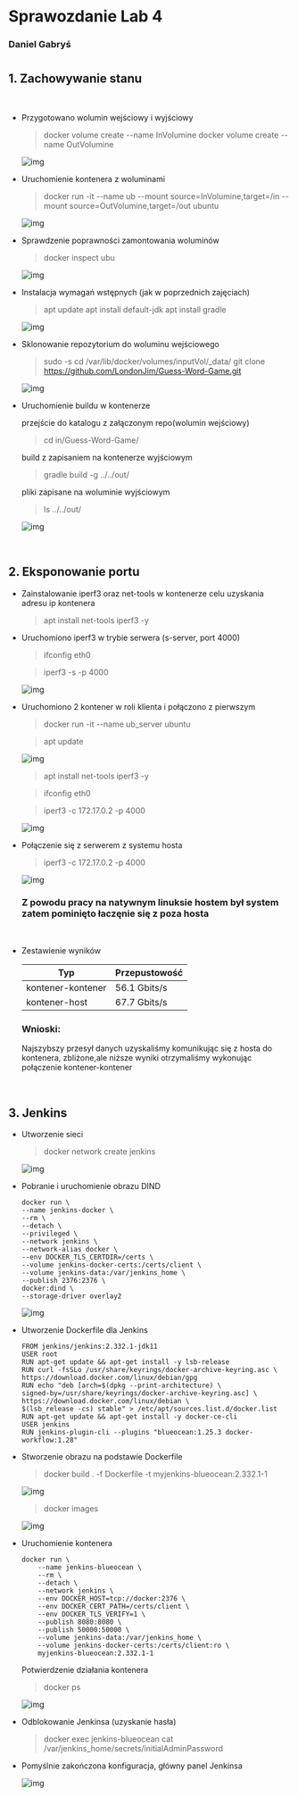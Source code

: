 # Sprawozdanie Lab 4
###  Daniel Gabryś
#


## 1. Zachowywanie stanu

 </br>

- Przygotowano wolumin wejściowy i wyjściowy
  
     > docker volume  create --name InVolumine
     > docker volume  create --name OutVolumine

     ![img](screen1.png)

- Uruchomienie kontenera z woluminami
  
    > docker run -it --name ub --mount source=InVolumine,target=/in --mount source=OutVolumine,target=/out ubuntu

    ![img](screen2.png)

- Sprawdzenie poprawności zamontowania woluminów
  
    > docker inspect ubu

    ![img](screen3.png)


- Instalacja wymagań wstępnych (jak w poprzednich zajęciach)

    > apt update
    > apt install default-jdk
    > apt install gradle
  
   ![img](screen4.png)

- Sklonowanie repozytorium do woluminu wejściowego

    > sudo -s
    > cd /var/lib/docker/volumes/inputVol/_data/ 
    > git clone https://github.com/LondonJim/Guess-Word-Game.git

    ![img](screen5.png)



- Uruchomienie buildu w kontenerze
     
     przejście do katalogu z załączonym repo(wolumin wejściowy)

    >cd in/Guess-Word-Game/

    build z zapisaniem na kontenerze wyjściowym

    > gradle build -g ../../out/

    pliki zapisane na woluminie wyjściowym

    > ls ../../out/

    ![img](screen7.png)


    </br>


## 2. Eksponowanie portu

- Zainstalowanie iperf3 oraz net-tools w kontenerze celu uzyskania adresu ip kontenera

    > apt install net-tools iperf3 -y 

- Uruchomiono iperf3 w trybie serwera (s-server, port 4000)
 
    > ifconfig eth0

    > iperf3 -s -p 4000

    ![img](screen8.png) 


- Uruchomiono 2 kontener w roli klienta i połączono z pierwszym
  
    > docker run -it --name ub_server ubuntu

    > apt update

    ![img](screen9.png) 

    > apt install net-tools iperf3 -y

    > ifconfig eth0

    > iperf3 -c 172.17.0.2 -p 4000

    ![img](screen12.png) 


- Połączenie się z serwerem z systemu hosta
  
     >  iperf3 -c 172.17.0.2 -p 4000 

      
    ![img](screen14.png) 


    ### Z powodu pracy na natywnym linuksie hostem był system zatem pominięto łaczęnie się z poza hosta
  

</br>

- Zestawienie wyników
  
    
    | Typ   | Przepustowość | 
    |--------|----------|
    | kontener-kontener | 56.1 Gbits/s  | 
    | kontener-host | 67.7  Gbits/s | 

    ###  Wnioski:

    Najszybszy przesył danych uzyskaliśmy komunikując się z hosta do kontenera, zbliżone,ale niższe wyniki otrzymaliśmy wykonując połączenie kontener-kontener 

 </br>

 ## 3. Jenkins

 - Utworzenie sieci
  
    > docker network create jenkins

     ![img](screen15.png) 

- Pobranie i uruchomienie obrazu DIND
  
    ```
    docker run \
  --name jenkins-docker \
  --rm \
  --detach \
  --privileged \
  --network jenkins \
  --network-alias docker \
  --env DOCKER_TLS_CERTDIR=/certs \
  --volume jenkins-docker-certs:/certs/client \
  --volume jenkins-data:/var/jenkins_home \
  --publish 2376:2376 \
  docker:dind \
  --storage-driver overlay2

    ```

     ![img](screen16.png)   

- Utworzenie Dockerfile dla Jenkins  

    ```
    FROM jenkins/jenkins:2.332.1-jdk11
    USER root
    RUN apt-get update && apt-get install -y lsb-release
    RUN curl -fsSLo /usr/share/keyrings/docker-archive-keyring.asc \
    https://download.docker.com/linux/debian/gpg
    RUN echo "deb [arch=$(dpkg --print-architecture) \
    signed-by=/usr/share/keyrings/docker-archive-keyring.asc] \
    https://download.docker.com/linux/debian \
    $(lsb_release -cs) stable" > /etc/apt/sources.list.d/docker.list
    RUN apt-get update && apt-get install -y docker-ce-cli
    USER jenkins
    RUN jenkins-plugin-cli --plugins "blueocean:1.25.3 docker-workflow:1.28"

    ```

- Stworzenie obrazu na podstawie Dockerfile

    > docker build . -f Dockerfile -t myjenkins-blueocean:2.332.1-1

    ![img](screen17.png)  

    > docker images

    ![img](screen18.png)  

-  Uruchomienie kontenera
  
    ```
    docker run \
        --name jenkins-blueocean \
        --rm \
        --detach \
        --network jenkins \
        --env DOCKER_HOST=tcp://docker:2376 \
        --env DOCKER_CERT_PATH=/certs/client \
        --env DOCKER_TLS_VERIFY=1 \
        --publish 8080:8080 \
        --publish 50000:50000 \
        --volume jenkins-data:/var/jenkins_home \
        --volume jenkins-docker-certs:/certs/client:ro \
        myjenkins-blueocean:2.332.1-1 
    ```

    Potwierdzenie działania kontenera

    > docker ps

     ![img](screen19.png) 

  - Odblokowanie Jenkinsa (uzyskanie hasła)

    > docker exec jenkins-blueocean cat /var/jenkins_home/secrets/initialAdminPassword

  - Pomyślnie zakończona konfiguracja, główny panel Jenkinsa 

    ![img](screen20.png) 



     


  
 
 
















  


  



  

  









  